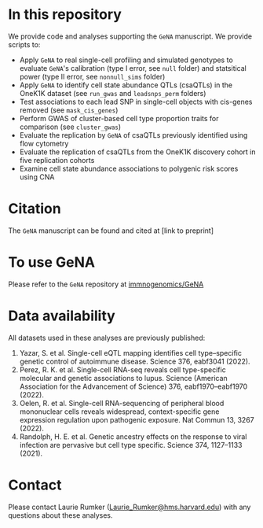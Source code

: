# In this repository
We provide code and analyses supporting the `GeNA` manuscript. We provide scripts to:
- Apply `GeNA` to real single-cell profiling and simulated genotypes to evaluate `GeNA`'s calibration (type I error, see `null` folder) and statsitical power (type II error, see `nonnull_sims` folder)
- Apply `GeNA` to identify cell state abundance QTLs (csaQTLs) in the OneK1K dataset (see `run_gwas` and `leadsnps_perm` folders)
- Test associations to each lead SNP in single-cell objects with cis-genes removed (see `mask_cis_genes`)
- Perform GWAS of cluster-based cell type proportion traits for comparison (see `cluster_gwas`)
- Evaluate the replication by `GeNA` of csaQTLs previously identified using flow cytometry
- Evaluate the replication of csaQTLs from the OneK1K discovery cohort in five replication cohorts
- Examine cell state abundance associations to polygenic risk scores using CNA

# Citation
The `GeNA` manuscript can be found and cited at
[link to preprint]

# To use GeNA
Please refer to the `GeNA` repository at [immnogenomics/GeNA](https://github.com/immunogenomics/GeNA)

# Data availability
All datasets used in these analyses are previously published:
1. Yazar, S. et al. Single-cell eQTL mapping identifies cell type–specific genetic control of autoimmune disease. Science 376, eabf3041 (2022).
2. Perez, R. K. et al. Single-cell RNA-seq reveals cell type-specific molecular and genetic associations to lupus. Science (American Association for the Advancement of Science) 376, eabf1970–eabf1970 (2022).
3. Oelen, R. et al. Single-cell RNA-sequencing of peripheral blood mononuclear cells reveals widespread, context-specific gene expression regulation upon pathogenic exposure. Nat Commun 13, 3267 (2022).
4. Randolph, H. E. et al. Genetic ancestry effects on the response to viral infection are pervasive but cell type specific. Science 374, 1127–1133 (2021).

# Contact
Please contact Laurie Rumker (Laurie_Rumker@hms.harvard.edu) with any questions about these analyses.
